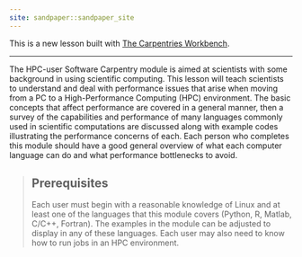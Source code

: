```yaml
---
site: sandpaper::sandpaper_site
---
```


This is a new lesson built with [The Carpentries Workbench][workbench]. 

---
The HPC-user Software Carpentry module is aimed at scientists with
some background in using scientific computing.
This lesson will teach scientists to understand and deal with performance issues
that arise when moving from a PC to a High-Performance Computing (HPC) environment.
The basic concepts
that affect performance are covered in a general manner, then a survey of
the capabilities and performance of many languages commonly used in
scientific computations are discussed along with example codes illustrating
the performance concerns of each.  Each person who completes this module
should have a good general overview of what each computer language can
do and what performance bottlenecks to avoid.

> ## Prerequisites
> Each user must begin with a reasonable knowledge of Linux and at least one
> of the languages that this module covers (Python, R, Matlab, C/C++, Fortran).
> The examples in the module can be adjusted to display in any
> of these languages.  Each user may also need to know how to run
> jobs in an HPC environment.


[workbench]: https://carpentries.github.io/sandpaper-docs

